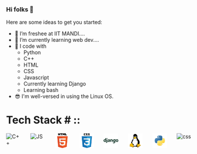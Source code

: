 ### Hi folks 👋

<!--
**Davda-James/Davda-James** is a ✨ _special_ ✨ repository because its `README.md` (this file) appears on your GitHub profile.-->

Here are some ideas to get you started:

- 🔭 I’m freshee at IIT MANDI.... 
- 🌱 I’m currently learning web dev....
- 💚 I code with 
  - Python
  - C++
  - HTML
  - CSS
  - Javascript
  - Currently learning Django
  - Learning bash
- 😎 I'm well-versed in using the Linux OS.
# Tech Stack # ::
<div style="display:flex ;justify-content:space-between">
  <img src="https://upload.wikimedia.org/wikipedia/commons/thumb/1/18/ISO_C%2B%2B_Logo.svg/220px-ISO_C%2B%2B_Logo.svg.png" alt="C++" style="height:40px ; width:40px;">
  <img src="https://upload.wikimedia.org/wikipedia/commons/thumb/9/99/Unofficial_JavaScript_logo_2.svg/240px-Unofficial_JavaScript_logo_2.svg.png" alt="JS" style="height:40px ; width:40px; ">
  <img src="https://raw.githubusercontent.com/github/explore/main/topics/html/html.png" alt="html" style="height:40px ; width:40px;">
  <img src="https://raw.githubusercontent.com/github/explore/main/topics/css/css.png" alt="css" style="height:40px ; width:40px;">
  <img src="https://raw.githubusercontent.com/github/explore/main/topics/django/django.png" alt="css" style="height:40px ; width:40px;">
  <img src="https://raw.githubusercontent.com/github/explore/main/topics/linux/linux.png" alt="css" style="height:40px ; width:40px;">
  <img src="https://raw.githubusercontent.com/github/explore/main/topics/python/python.png" alt="css" style="height:40px ; width:40px;">
  <img src="https://cloud.githubusercontent.com/assets/2059754/24601246/753a7f36-1858-11e7-9d6b-7a0e64fb27f7.png" alt="css" style="height:40px ; width:40px;">
</div>



 
